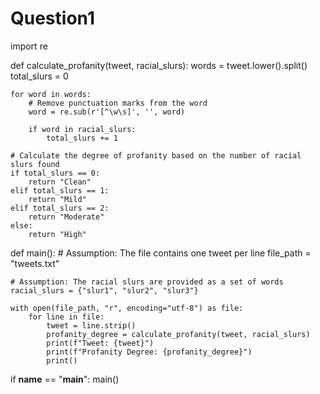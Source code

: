 # Question1
import re

def calculate_profanity(tweet, racial_slurs):
    words = tweet.lower().split()
    total_slurs = 0

    for word in words:
        # Remove punctuation marks from the word
        word = re.sub(r'[^\w\s]', '', word)
        
        if word in racial_slurs:
            total_slurs += 1

    # Calculate the degree of profanity based on the number of racial slurs found
    if total_slurs == 0:
        return "Clean"
    elif total_slurs == 1:
        return "Mild"
    elif total_slurs == 2:
        return "Moderate"
    else:
        return "High"

def main():
    # Assumption: The file contains one tweet per line
    file_path = "tweets.txt"
    
    # Assumption: The racial slurs are provided as a set of words
    racial_slurs = {"slur1", "slur2", "slur3"}

    with open(file_path, "r", encoding="utf-8") as file:
        for line in file:
            tweet = line.strip()
            profanity_degree = calculate_profanity(tweet, racial_slurs)
            print(f"Tweet: {tweet}")
            print(f"Profanity Degree: {profanity_degree}")
            print()

if __name__ == "__main__":
    main()
